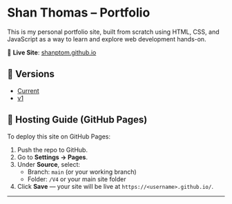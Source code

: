 # Shan Thomas – Portfolio

This is my personal portfolio site, built from scratch using HTML, CSS, and JavaScript as a way to learn and explore web development hands-on.

🔗 **Live Site**: [shanptom.github.io](https://shanptom.github.io/)



## 📁 Versions

- [Current](https://shanptom.github.io/)
- [v1](https://shanptom.github.io/old_version/index.html)

## 🚀 Hosting Guide (GitHub Pages)

To deploy this site on GitHub Pages:

1. Push the repo to GitHub.
2. Go to **Settings → Pages**.
3. Under **Source**, select:
   - Branch: `main` (or your working branch)
   - Folder: `/V4` or your main site folder
4. Click **Save** — your site will be live at `https://<username>.github.io/`.


---
